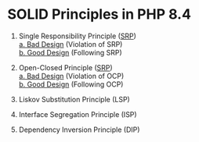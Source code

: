 # SOLID Principles in PHP 8.4
1. Single Responsibility Principle (<a href="1_SRP/" >SRP</a>)<br/>
    <a href="1_SRP/bad_design.php">a. Bad Design</a>  (Violation of SRP)<br/>
    <a href="1_SRP/good_design.php">b. Good Design</a>  (Following SRP)<br/>

2. Open-Closed Principle (<a href="2_OCP/" >SRP</a>)<br/>
    <a href="2_OCP/bad_design.php">a. Bad Design</a>  (Violation of OCP)<br/>
    <a href="2_OCP/good_design.php">b. Good Design</a>  (Following OCP)<br/>
3. Liskov Substitution Principle (LSP)
4. Interface Segregation Principle (ISP)
5. Dependency Inversion Principle (DIP)
